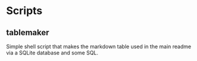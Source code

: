 # Scripts

## tablemaker

Simple shell script that makes the markdown table used in the main
readme via a SQLite database and some SQL.
